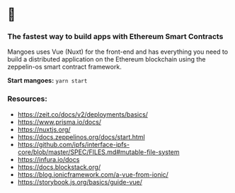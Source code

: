 # 🥭

### The fastest way to build apps with Ethereum Smart Contracts

Mangoes uses Vue (Nuxt) for the front-end and has everything you need to build a distributed application on the Ethereum blockchain using the zeppelin-os smart contract framework.

**Start mangoes:** `yarn start`

### Resources:

- https://zeit.co/docs/v2/deployments/basics/
- https://www.prisma.io/docs/
- https://nuxtjs.org/
- https://docs.zeppelinos.org/docs/start.html
- https://github.com/ipfs/interface-ipfs-core/blob/master/SPEC/FILES.md#mutable-file-system
- https://infura.io/docs
- https://docs.blockstack.org/
- https://blog.ionicframework.com/a-vue-from-ionic/
- https://storybook.js.org/basics/guide-vue/
